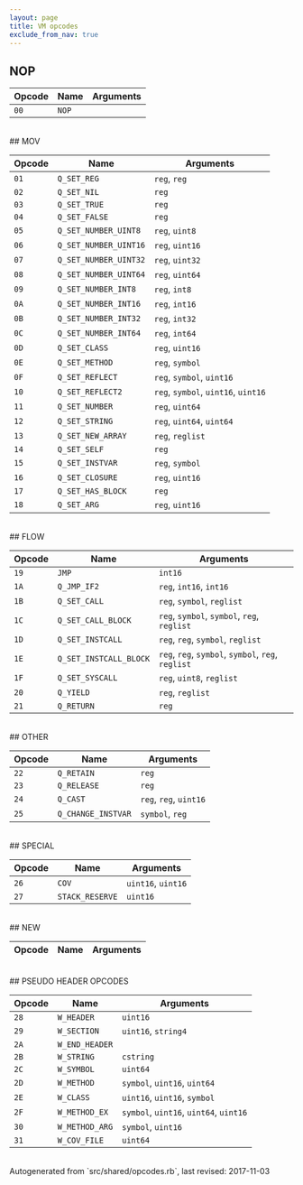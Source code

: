 ```yaml
---
layout: page
title: VM opcodes
exclude_from_nav: true
---
```


## NOP

|Opcode |Name    |Arguments|
|-------|--------|---------|
|`00`|`NOP`||

<br>
## MOV

|Opcode |Name    |Arguments|
|-------|--------|---------|
|`01`|`Q_SET_REG`|`reg`, `reg`|
|`02`|`Q_SET_NIL`|`reg`|
|`03`|`Q_SET_TRUE`|`reg`|
|`04`|`Q_SET_FALSE`|`reg`|
|`05`|`Q_SET_NUMBER_UINT8`|`reg`, `uint8`|
|`06`|`Q_SET_NUMBER_UINT16`|`reg`, `uint16`|
|`07`|`Q_SET_NUMBER_UINT32`|`reg`, `uint32`|
|`08`|`Q_SET_NUMBER_UINT64`|`reg`, `uint64`|
|`09`|`Q_SET_NUMBER_INT8`|`reg`, `int8`|
|`0A`|`Q_SET_NUMBER_INT16`|`reg`, `int16`|
|`0B`|`Q_SET_NUMBER_INT32`|`reg`, `int32`|
|`0C`|`Q_SET_NUMBER_INT64`|`reg`, `int64`|
|`0D`|`Q_SET_CLASS`|`reg`, `uint16`|
|`0E`|`Q_SET_METHOD`|`reg`, `symbol`|
|`0F`|`Q_SET_REFLECT`|`reg`, `symbol`, `uint16`|
|`10`|`Q_SET_REFLECT2`|`reg`, `symbol`, `uint16`, `uint16`|
|`11`|`Q_SET_NUMBER`|`reg`, `uint64`|
|`12`|`Q_SET_STRING`|`reg`, `uint64`, `uint64`|
|`13`|`Q_SET_NEW_ARRAY`|`reg`, `reglist`|
|`14`|`Q_SET_SELF`|`reg`|
|`15`|`Q_SET_INSTVAR`|`reg`, `symbol`|
|`16`|`Q_SET_CLOSURE`|`reg`, `uint16`|
|`17`|`Q_SET_HAS_BLOCK`|`reg`|
|`18`|`Q_SET_ARG`|`reg`, `uint16`|

<br>
## FLOW

|Opcode |Name    |Arguments|
|-------|--------|---------|
|`19`|`JMP`|`int16`|
|`1A`|`Q_JMP_IF2`|`reg`, `int16`, `int16`|
|`1B`|`Q_SET_CALL`|`reg`, `symbol`, `reglist`|
|`1C`|`Q_SET_CALL_BLOCK`|`reg`, `symbol`, `symbol`, `reg`, `reglist`|
|`1D`|`Q_SET_INSTCALL`|`reg`, `reg`, `symbol`, `reglist`|
|`1E`|`Q_SET_INSTCALL_BLOCK`|`reg`, `reg`, `symbol`, `symbol`, `reg`, `reglist`|
|`1F`|`Q_SET_SYSCALL`|`reg`, `uint8`, `reglist`|
|`20`|`Q_YIELD`|`reg`, `reglist`|
|`21`|`Q_RETURN`|`reg`|

<br>
## OTHER

|Opcode |Name    |Arguments|
|-------|--------|---------|
|`22`|`Q_RETAIN`|`reg`|
|`23`|`Q_RELEASE`|`reg`|
|`24`|`Q_CAST`|`reg`, `reg`, `uint16`|
|`25`|`Q_CHANGE_INSTVAR`|`symbol`, `reg`|

<br>
## SPECIAL

|Opcode |Name    |Arguments|
|-------|--------|---------|
|`26`|`COV`|`uint16`, `uint16`|
|`27`|`STACK_RESERVE`|`uint16`|

<br>
## NEW

|Opcode |Name    |Arguments|
|-------|--------|---------|

<br>
## PSEUDO HEADER OPCODES

|Opcode |Name    |Arguments|
|-------|--------|---------|
|`28`|`W_HEADER`|`uint16`|
|`29`|`W_SECTION`|`uint16`, `string4`|
|`2A`|`W_END_HEADER`||
|`2B`|`W_STRING`|`cstring`|
|`2C`|`W_SYMBOL`|`uint64`|
|`2D`|`W_METHOD`|`symbol`, `uint16`, `uint64`|
|`2E`|`W_CLASS`|`uint16`, `uint16`, `symbol`|
|`2F`|`W_METHOD_EX`|`symbol`, `uint16`, `uint64`, `uint16`|
|`30`|`W_METHOD_ARG`|`symbol`, `uint16`|
|`31`|`W_COV_FILE`|`uint64`|

<br>
Autogenerated from `src/shared/opcodes.rb`, last revised: 2017-11-03
